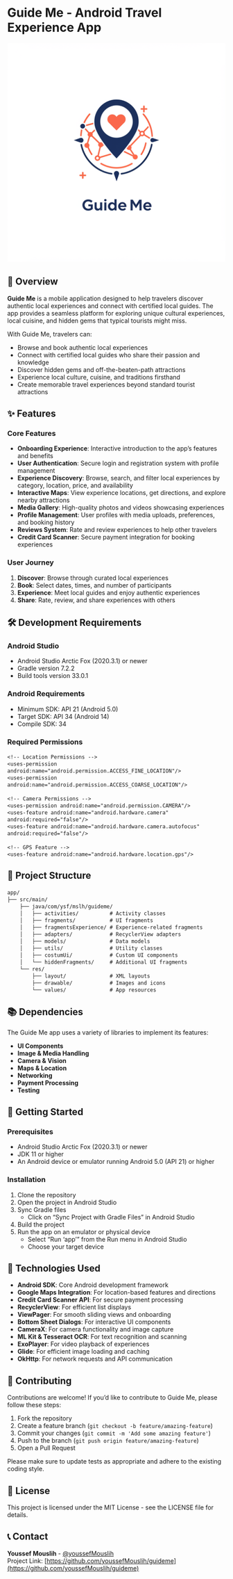 # Guide Me - Android Travel Experience App
![Guide Me Logo](https://raw.githubusercontent.com/youssefMouslih/guideme/main/logo.png)

## 📱 Overview

**Guide Me** is a mobile application designed to help travelers discover authentic local experiences and connect with certified local guides. The app provides a seamless platform for exploring unique cultural experiences, local cuisine, and hidden gems that typical tourists might miss.

With Guide Me, travelers can:
- Browse and book authentic local experiences  
- Connect with certified local guides who share their passion and knowledge  
- Discover hidden gems and off-the-beaten-path attractions  
- Experience local culture, cuisine, and traditions firsthand  
- Create memorable travel experiences beyond standard tourist attractions
  
## ✨ Features

### Core Features
- **Onboarding Experience**: Interactive introduction to the app’s features and benefits  
- **User Authentication**: Secure login and registration system with profile management  
- **Experience Discovery**: Browse, search, and filter local experiences by category, location, price, and availability  
- **Interactive Maps**: View experience locations, get directions, and explore nearby attractions  
- **Media Gallery**: High-quality photos and videos showcasing experiences  
- **Profile Management**: User profiles with media uploads, preferences, and booking history  
- **Reviews System**: Rate and review experiences to help other travelers  
- **Credit Card Scanner**: Secure payment integration for booking experiences  

### User Journey
1. **Discover**: Browse through curated local experiences  
2. **Book**: Select dates, times, and number of participants  
3. **Experience**: Meet local guides and enjoy authentic experiences  
4. **Share**: Rate, review, and share experiences with others  

## 🛠️ Development Requirements

### Android Studio
- Android Studio Arctic Fox (2020.3.1) or newer  
- Gradle version 7.2.2  
- Build tools version 33.0.1  

### Android Requirements
- Minimum SDK: API 21 (Android 5.0)  
- Target SDK: API 34 (Android 14)  
- Compile SDK: 34  

### Required Permissions
```
<!-- Location Permissions -->
<uses-permission android:name="android.permission.ACCESS_FINE_LOCATION"/>
<uses-permission android:name="android.permission.ACCESS_COARSE_LOCATION"/>

<!-- Camera Permissions -->
<uses-permission android:name="android.permission.CAMERA"/>
<uses-feature android:name="android.hardware.camera" android:required="false"/>
<uses-feature android:name="android.hardware.camera.autofocus" android:required="false"/>

<!-- GPS Feature -->
<uses-feature android:name="android.hardware.location.gps"/>
```

## 📂 Project Structure
```
app/
├── src/main/
    ├── java/com/ysf/mslh/guideme/
    │   ├── activities/          # Activity classes
    │   ├── fragments/           # UI fragments
    │   ├── fragmentsExperience/ # Experience-related fragments
    │   ├── adapters/            # RecyclerView adapters
    │   ├── models/              # Data models
    │   ├── utils/               # Utility classes
    │   ├── costumUi/            # Custom UI components
    │   └── hiddenFragments/     # Additional UI fragments
    └── res/
        ├── layout/              # XML layouts
        ├── drawable/            # Images and icons
        └── values/              # App resources
```


## 📚 Dependencies

The Guide Me app uses a variety of libraries to implement its features:

- **UI Components**  
- **Image & Media Handling**  
- **Camera & Vision**  
- **Maps & Location**  
- **Networking**  
- **Payment Processing**  
- **Testing**

## 🚀 Getting Started

### Prerequisites
- Android Studio Arctic Fox (2020.3.1) or newer  
- JDK 11 or higher  
- An Android device or emulator running Android 5.0 (API 21) or higher  

### Installation
1. Clone the repository  
2. Open the project in Android Studio  
3. Sync Gradle files  
    - Click on “Sync Project with Gradle Files” in Android Studio  
4. Build the project  
5. Run the app on an emulator or physical device  
    - Select “Run ‘app’” from the Run menu in Android Studio  
    - Choose your target device  

## 🧰 Technologies Used
- **Android SDK**: Core Android development framework  
- **Google Maps Integration**: For location-based features and directions  
- **Credit Card Scanner API**: For secure payment processing  
- **RecyclerView**: For efficient list displays  
- **ViewPager**: For smooth sliding views and onboarding  
- **Bottom Sheet Dialogs**: For interactive UI components  
- **CameraX**: For camera functionality and image capture  
- **ML Kit & Tesseract OCR**: For text recognition and scanning  
- **ExoPlayer**: For video playback of experiences  
- **Glide**: For efficient image loading and caching  
- **OkHttp**: For network requests and API communication  

## 🤝 Contributing

Contributions are welcome! If you’d like to contribute to Guide Me, please follow these steps:

1. Fork the repository  
2. Create a feature branch (`git checkout -b feature/amazing-feature`)  
3. Commit your changes (`git commit -m 'Add some amazing feature'`)  
4. Push to the branch (`git push origin feature/amazing-feature`)  
5. Open a Pull Request  

Please make sure to update tests as appropriate and adhere to the existing coding style.

## 📄 License

This project is licensed under the MIT License - see the LICENSE file for details.

## 📞 Contact

**Youssef Mouslih** - [@youssefMouslih](https://github.com/youssefMouslih)  
Project Link: [https://github.com/youssefMouslih/guideme](https://github.com/youssefMouslih/guideme)
